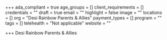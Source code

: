+++
ada_compliant = true
age_groups = []
client_requirements = []
credentials = ""
draft = true
email = ""
highlight = false
image = ""
locations = []
org = "Desi Rainbow Parents & Allies"
payment_types = []
program = ""
tags = []
telehealth = "Not applicable"
website = ""

+++
Desi Rainbow Parents & Allies